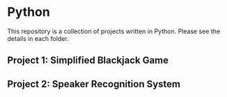 # Python

This repository is a collection of projects written in Python.
Please see the details in each folder.

## Project 1: Simplified Blackjack Game

## Project 2: Speaker Recognition System